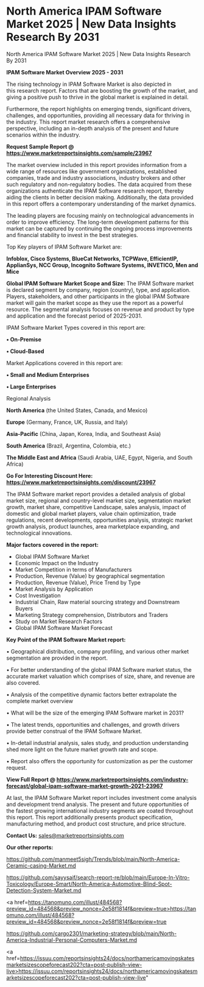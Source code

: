 # North America IPAM Software Market 2025 | New Data Insights Research By 2031
 North America IPAM Software Market 2025 | New Data Insights Research By 2031

<Strong> IPAM Software Market Overview 2025 - 2031</strong>

The rising technology in IPAM Software Market is also depicted in this research report. Factors that are boosting the growth of the market, and giving a positive push to thrive in the global market is explained in detail.

Furthermore, the report highlights on emerging trends, significant drivers, challenges, and opportunities, providing all necessary data for thriving in the industry. This report market research offers a comprehensive perspective, including an in-depth analysis of the present and future scenarios within the industry.

<strong>Request Sample Report @ <a href=https://www.marketreportsinsights.com/sample/23967>https://www.marketreportsinsights.com/sample/23967</a></strong>

The market overview included in this report provides information from a wide range of resources like government organizations, established companies, trade and industry associations, industry brokers and other such regulatory and non-regulatory bodies. The data acquired from these organizations authenticate the IPAM Software research report, thereby aiding the clients in better decision making. Additionally, the data provided in this report offers a contemporary understanding of the market dynamics.

The leading players are focusing mainly on technological advancements in order to improve efficiency. The long-term development patterns for this market can be captured by continuing the ongoing process improvements and financial stability to invest in the best strategies.

Top Key players of IPAM Software Market are:

<strong>Infoblox, Cisco Systems, BlueCat Networks, TCPWave, EfficientIP, ApplianSys, NCC Group, Incognito Software Systems, INVETICO, Men and Mice</strong>

<strong><b>Global IPAM Software Market Scope and Size:</b></strong>
The IPAM Software market is declared segment by company, region (country), type, and application. Players, stakeholders, and other participants in the global IPAM Software market will gain the market scope as they use the report as a powerful resource. The segmental analysis focuses on revenue and product by type and application and the forecast period of 2025-2031.

IPAM Software Market Types covered in this report are:

<strong>• On-Premise

• Cloud-Based</strong>

Market Applications covered in this report are:

<strong>• Small and Medium Enterprises

• Large Enterprises</strong> 

Regional Analysis

<strong>North America</strong> (the United States, Canada, and Mexico)

<strong>Europe</strong> (Germany, France, UK, Russia, and Italy)

<strong>Asia-Pacific</strong> (China, Japan, Korea, India, and Southeast Asia)

<strong>South America</strong> (Brazil, Argentina, Colombia, etc.)

<strong>The Middle East and Africa</strong> (Saudi Arabia, UAE, Egypt, Nigeria, and South Africa)

<strong>Go For Interesting Discount Here: <a href=https://www.marketreportsinsights.com/discount/23967>https://www.marketreportsinsights.com/discount/23967</a></strong>

The IPAM Software market report provides a detailed analysis of global market size, regional and country-level market size, segmentation market growth, market share, competitive Landscape, sales analysis, impact of domestic and global market players, value chain optimization, trade regulations, recent developments, opportunities analysis, strategic market growth analysis, product launches, area marketplace expanding, and technological innovations.

<strong><b>Major factors covered in the report:</b></strong>
<ul>
  <li>Global IPAM Software Market </li>
  <li>Economic Impact on the Industry</li>
  <li>Market Competition in terms of Manufacturers</li>
  <li>Production, Revenue (Value) by geographical segmentation</li>
  <li>Production, Revenue (Value), Price Trend by Type</li>
  <li>Market Analysis by Application</li>
  <li>Cost Investigation</li>
  <li>Industrial Chain, Raw material sourcing strategy and Downstream Buyers</li>
  <li>Marketing Strategy comprehension, Distributors and Traders</li>
  <li>Study on Market Research Factors</li>
  <li>Global IPAM Software Market Forecast</li>
</ul>

<strong><b>Key Point of the IPAM Software Market report:</b></strong>

• Geographical distribution, company profiling, and various other market segmentation are provided in the report.

• For better understanding of the global IPAM Software market status, the accurate market valuation which comprises of size, share, and revenue are also covered.

• Analysis of the competitive dynamic factors better extrapolate the complete market overview

• What will be the size of the emerging IPAM Software market in 2031?

• The latest trends, opportunities and challenges, and growth drivers provide better construal of the IPAM Software Market.

• In-detail industrial analysis, sales study, and production understanding shed more light on the future market growth rate and scope.

• Report also offers the opportunity for customization as per the customer request.

<strong><b>View Full Report @ <a href=https://www.marketreportsinsights.com/industry-forecast/global-ipam-software-market-growth-2021-23967>https://www.marketreportsinsights.com/industry-forecast/global-ipam-software-market-growth-2021-23967</a></b></strong>


At last, the IPAM Software Market report includes investment come analysis and development trend analysis. The present and future opportunities of the fastest growing international industry segments are coated throughout this report. This report additionally presents product specification, manufacturing method, and product cost structure, and price structure.

<strong>Contact Us:</strong>
sales@marketreportsinsights.com

<strong>Our other reports:</strong>

<a href=https://github.com/manmeet5sigh/Trends/blob/main/North-America-Ceramic-casing-Market.md>https://github.com/manmeet5sigh/Trends/blob/main/North-America-Ceramic-casing-Market.md</a>

<a href=https://github.com/sayysaif/search-report-re/blob/main/Europe-In-Vitro-Toxicology/Europe-Smart/North-America-Automotive-Blind-Spot-Detection-System-Market.md>https://github.com/sayysaif/search-report-re/blob/main/Europe-In-Vitro-Toxicology/Europe-Smart/North-America-Automotive-Blind-Spot-Detection-System-Market.md</a>

<a href=https://tanomuno.com/illust/484568?preview_id=484568&preview_nonce=2e58f1814f&preview=true>https://tanomuno.com/illust/484568?preview_id=484568&preview_nonce=2e58f1814f&preview=true</a>

<a href=https://github.com/cargo2301/marketing-strategy/blob/main/North-America-Industrial-Personal-Computers-Market.md>https://github.com/cargo2301/marketing-strategy/blob/main/North-America-Industrial-Personal-Computers-Market.md</a>

<a href=https://issuu.com/reportsinsights24/docs/northamericamovingskatesmarketsizescopeforecast202?cta=post-publish-view-live>https://issuu.com/reportsinsights24/docs/northamericamovingskatesmarketsizescopeforecast202?cta=post-publish-view-live</a>"
